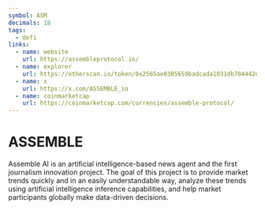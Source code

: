 ```yaml
---
symbol: ASM
decimals: 18
tags:
  - defi
links:
  - name: website
    url: https://assembleprotocol.io/
  - name: explorer
    url: https://etherscan.io/token/0x2565ae0385659badcada1031db704442e1b69982
  - name: x
    url: https://x.com/ASSEMBLE_io
  - name: coinmarketcap
    url: https://coinmarketcap.com/currencies/assemble-protocol/
---
```


# ASSEMBLE

Assemble AI is an artificial intelligence-based news agent and the first journalism innovation project. The goal of this project is to provide market trends quickly and in an easily understandable way, analyze these trends using artificial intelligence inference capabilities, and help market participants globally make data-driven decisions.

